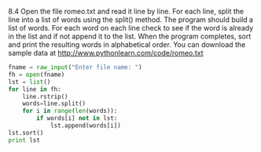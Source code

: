8.4 Open the file romeo.txt and read it line by line. For each line, split the line into a list of words using the split() method. The program should build a list of words. For each word on each line check to see if the word is already in the list and if not append it to the list. When the program completes, sort and print the resulting words in alphabetical order.
You can download the sample data at http://www.pythonlearn.com/code/romeo.txt

```python
fname = raw_input("Enter file name: ")
fh = open(fname)
lst = list()
for line in fh:
    line.rstrip()
    words=line.split()
    for i in range(len(words)):
        if words[i] not in lst:
            lst.append(words[i])
lst.sort()
print lst
```
